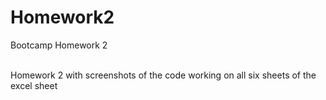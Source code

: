 # Homework2
Bootcamp Homework 2

</br> Homework 2 with screenshots of the code working on all six sheets of the excel sheet </br>
